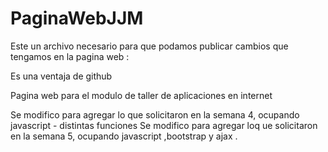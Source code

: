 # PaginaWebJJM

Este un archivo necesario para que podamos publicar cambios que tengamos en la pagina web : 

Es una ventaja de github 

Pagina web para el modulo de taller de aplicaciones en internet


Se modifico para agregar lo que solicitaron en la semana 4,  ocupando javascript - distintas funciones
Se modifico para agregar loq ue solicitaron en la semana 5, ocupando javascript ,bootstrap y ajax .